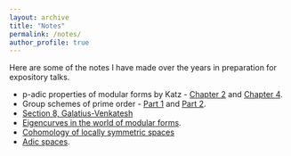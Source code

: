 ```yaml
---
layout: archive
title: "Notes"
permalink: /notes/
author_profile: true
---
```


Here are some of the notes I have made over the years in preparation for expository talks.

* p-adic properties of modular forms by Katz - [Chapter 2](https://kalyanikansal.github.io/files/katz2.pdf) and [Chapter 4](https://kalyanikansal.github.io/files/katz4.pdf).
* Group schemes of prime order - [Part 1](https://kalyanikansal.github.io/files/tate-oort1.pdf) and [Part 2](https://kalyanikansal.github.io/files/tate-oort2.pdf).
* [Section 8, Galatius-Venkatesh](https://kalyanikansal.github.io/files/gv8.pdf)
* [Eigencurves in the world of modular forms](https://kalyanikansal.github.io/files/eigencurves.pdf).
* [Cohomology of locally symmetric spaces](https://kalyanikansal.github.io/files/loc-sym-coh.pdf)
* [Adic spaces](https://kalyanikansal.github.io/files/adic.pdf).








